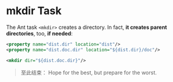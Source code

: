 # mkdir Task

The Ant task `<mkdir>` creates a directory. In fact, **it creates parent directories**, too, **if needed**:

```xml
<property name="dist.dir" location="dist"/>
<property name="dist.doc.dir" location="${dist.dir}/doc"/>

<mkdir dir="${dist.doc.dir}"/>
```

> 至此结束： Hope for the best, but prepare for the worst.

